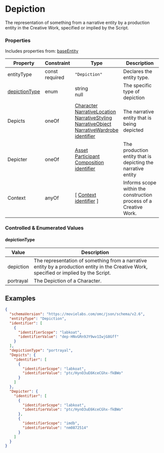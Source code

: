 # Depiction
The representation of something from a narrative entity by a production entity in the Creative Work, specified or implied by the Script.
### Properties
Includes properties from: [baseEntity](../core/baseEntity.md)

| Property                        | Constraint        | Type                                                                                                                                                                                                                                                                 | Description                                                       |
| ------------------------------- | ----------------- | -------------------------------------------------------------------------------------------------------------------------------------------------------------------------------------------------------------------------------------------------------------------- | ----------------------------------------------------------------- |
| entityType                      | const<br>required | `"Depiction"`                                                                                                                                                                                                                                                        | Declares the entity type.                                         |
| [depictionType](#depictionType) | enum              | string<br>null                                                                                                                                                                                                                                                       | The specific type of depiction                                    |
| Depicts                         | oneOf             | [Character](./Character.md) <br>[NarrativeLocation](./NarrativeLocation.md)<br>[NarrativeStyling](./NarrativeStyling.md)<br>[NarrativeObject](./NarrativeObject.md)<br>[NarrativeWardrobe](./NarrativeWardrobe.md)<br>[identifier](../Utility/Utility.md#identifier) | The narrative entity that is being depicted                       |
| Depicter                        | oneOf             | [Asset](../Asset/Asset.md)<br>[Participant](../Participant/Participant.md)<br>[Composition](../Utility/Composition.md)<br>[identifier](../Utility/Utility.md#identifier)                                                                                             | The production entity that is depicting the narrative entity      |
| Context                         | anyOf             | [ [Context](./Context.md) <br>[identifier](../Utility/Utility.md#identifier) ]                                                                                                                                                                                       | Informs scope within the construction process of a Creative Work. |
### Controlled & Enumerated Values

#### depictionType

| Value     | Description                                                                                                                              |
| --------- | ---------------------------------------------------------------------------------------------------------------------------------------- |
| depiction | The representation of something from a narrative entity by a production entity in the Creative Work, specified or implied by the Script. |
| portrayal | The Depiction of a Character.                                                                                                            |
## Examples

```JSON
{  
  "schemaVersion": "https://movielabs.com/omc/json/schema/v2.6",  
  "entityType": "Depiction",  
  "identifier": [  
    {  
      "identifierScope": "labkoat",  
      "identifierValue": "dep-HNvGRn9JY9wv1IwjG8Gff"  
    }  
  ],  
  "depictionType": "portrayal",  
  "Depicts": {  
    "identifier": [  
      {  
        "identifierScope": "labkoat",  
        "identifierValue": "ptc/HynO3uE6KceCGhx-fkBWo"  
      }  
    ]  
  },  
  "Depicter": {  
    "identifier": [  
      {  
        "identifierScope": "labkoat",  
        "identifierValue": "ptc/HynO3uE6KceCGhx-fkBWo"  
      },  
      {  
        "identifierScope": "imdb",  
        "identifierValue": "nm0872514"  
      }  
    ]  
  }  
}
```